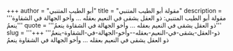 +++
author = "أبو الطيب المتنبي"
title = "مقولة أبو الطيب المتنبي"
description = '''مقولة أبو الطيب المتنبي: ذو العقل يشقى في النعيم بعقله ... وأخو الجهالة في الشقاوة ينعمُ'''
quote = '''ذو العقل يشقى في النعيم بعقله ... وأخو الجهالة في الشقاوة ينعمُ'''
slug = '''ذو-العقل-يشقى-في-النعيم-بعقله--وأخو-الجهالة-في-الشقاوة-ينعمُ'''
+++
ذو العقل يشقى في النعيم بعقله ... وأخو الجهالة في الشقاوة ينعمُ
